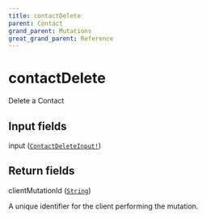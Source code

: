 ```yaml
---
title: contactDelete
parent: Contact
grand_parent: Mutations
great_grand_parent: Reference
---
```


# contactDelete

Delete a Contact

## Input fields

<div class="field-entry ">
  <span id="input" class="field-name anchored">input (<code><a href="/docs/reference/input_object/contact_delete_input">ContactDeleteInput!</a></code>)</span>

  <div class="description-wrapper">

  </div>
</div>

## Return fields

<div class="field-entry ">
  <span id="client_mutation_id" class="field-name anchored">clientMutationId (<code><a href="/docs/reference/scalar/string">String</a></code>)</span>

  <div class="description-wrapper">
   <p>A unique identifier for the client performing the mutation.</p>

  </div>
</div>

